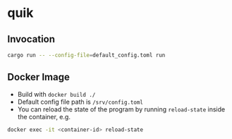 # quik

## Invocation
```sh
cargo run -- --config-file=default_config.toml run
```

## Docker Image
* Build with `docker build ./`
* Default config file path is `/srv/config.toml`
* You can reload the state of the program by running `reload-state` inside the container, e.g.
```sh
docker exec -it <container-id> reload-state
```

